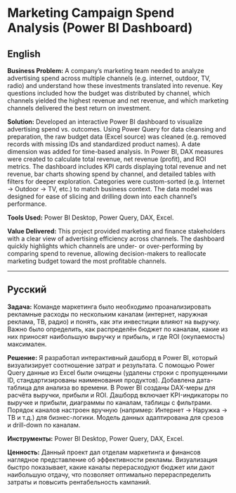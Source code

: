 # Marketing Campaign Spend Analysis (Power BI Dashboard)

## English

**Business Problem:** A company’s marketing team needed to analyze advertising spend across multiple channels (e.g. internet, outdoor, TV, radio) and understand how these investments translated into revenue. Key questions included how the budget was distributed by channel, which channels yielded the highest revenue and net revenue, and which marketing channels delivered the best return on investment.

**Solution:** Developed an interactive Power BI dashboard to visualize advertising spend vs. outcomes. Using Power Query for data cleansing and preparation, the raw budget data (Excel source) was cleaned (e.g. removed records with missing IDs and standardized product names). A date dimension was added for time-based analysis. In Power BI, DAX measures were created to calculate total revenue, net revenue (profit), and ROI metrics. The dashboard includes KPI cards displaying total revenue and net revenue, bar charts showing spend by channel, and detailed tables with filters for deeper exploration. Categories were custom-sorted (e.g. Internet → Outdoor → TV, etc.) to match business context. The data model was designed for ease of slicing and drilling down into each channel’s performance.

**Tools Used:** Power BI Desktop, Power Query, DAX, Excel.

**Value Delivered:** This project provided marketing and finance stakeholders with a clear view of advertising efficiency across channels. The dashboard quickly highlights which channels are under- or over-performing by comparing spend to revenue, allowing decision-makers to reallocate marketing budget toward the most profitable channels.

---

## Русский

**Задача:** Команде маркетинга было необходимо проанализировать рекламные расходы по нескольким каналам (интернет, наружная реклама, ТВ, радио) и понять, как эти инвестиции влияют на выручку. Важно было определить, как распределён бюджет по каналам, какие из них приносят наибольшую выручку и прибыль, и где ROI (окупаемость) максимален.

**Решение:** Я разработал интерактивный дашборд в Power BI, который визуализирует соотношение затрат и результата. С помощью Power Query данные из Excel были очищены (удалены строки с пропущенными ID, стандартизированы наименования продуктов). Добавлена дата-таблица для анализа во времени. В Power BI созданы DAX-меры для расчёта выручки, прибыли и ROI. Дашборд включает KPI-индикаторы по выручке и прибыли, диаграммы по каналам, таблицы с фильтрами. Порядок каналов настроен вручную (например: Интернет → Наружка → ТВ и т.д.) для бизнес-логики. Модель данных адаптирована для срезов и drill-down по каналам.

**Инструменты:** Power BI Desktop, Power Query, DAX, Excel.

**Ценность:** Данный проект дал отделам маркетинга и финансов наглядное представление об эффективности рекламы. Визуализация быстро показывает, какие каналы перерасходуют бюджет или дают наибольшую отдачу, что позволяет оптимально перераспределить затраты и повысить рентабельность кампаний.

